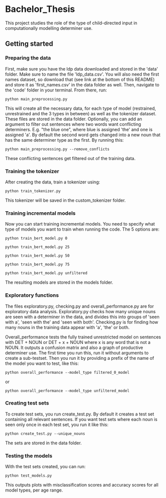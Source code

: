 # Bachelor_Thesis
This project studies the role of the type of child-directed input in computationally modelling determiner use.

## Getting started
### Preparing the data
First, make sure you have the ldp data downloaded and stored in the 'data' folder. Make sure to name the file 'ldp_data.csv'. You will also need the first names dataset, so download that (see link at the bottom of this README) and store it as 'first_names.csv' in the data folder as well. 
Then, navigate to the 'code' folder in your terminal. From there, run: 
```
python main_preprocessing.py
```
This will create all the necessary data, for each type of model (restrained, unrestrained and the 3 types in between) as well as the tokenizer dataset. These files are stored in the data folder. Optionally, you can add an argument to filter out sentences where two words want conflicting determiners. E.g. "the blue one", where blue is assigned 'the' and one is assigned 'a'. By default the second word gets changed into a new noun that has the same determiner type as the first. By running this:
```
python main_preprocessing.py --remove_conflicts
```
These conflicting sentences get filtered out of the training data.

### Training the tokenizer
After creating the data, train a tokenizer using:
```
python train_tokenizer.py
```
This tokenizer will be saved in the custom_tokenizer folder.

### Training incremental models
Now you can start training incremental models. You need to specify what type of models you want to train when running the code. The 5 options are:
```
python train_bert_model.py 0
```
```
python train_bert_model.py 25
```
```
python train_bert_model.py 50
```
```
python train_bert_model.py 75
```
```
python train_bert_model.py unfiltered
```
The resulting models are stored in the models folder.

### Exploratory functions
The files exploratory.py, checking.py and overall_performance.py are for exploratory data analysis. Exploratory.py checks how many unique nouns are seen with a determiner in the data, and divides this into groups of 'seen with a', 'seen with the' and 'seen with both'. Checking.py is for finding how many nouns in the training data appear with 'a', 'the' or both. 

Overall_performance tests the fully trained unrestricted model on sentences with DET + NOUN or DET + x + NOUN where x is any word that is not a NOUN. It outputs a confusion matrix and also a graph of productive determiner use. The first time you run this, run it without arguments to create a sub-testset. Then you run it by providing a prefix of the name of the model you want to test, like this:
```
python overall_performance --model_type filtered_0_model
```
or
```
python overall_performance --model_type unfiltered_model
```

### Creating test sets
To create test sets, you run create_test.py. By default it creates a test set containing all relevant sentences. If you want test sets where each noun is seen only once in each test set, you run it like this:
```
python create_test.py --unique_nouns
```
The sets are stored in the data folder.

### Testing the models
With the test sets created, you can run:
```
python test_models.py
```
This outputs plots with misclassification scores and accuracy scores for all model types, per age range.
